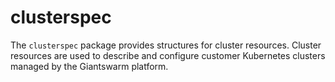 # clusterspec
The `clusterspec` package provides structures for cluster resources. Cluster
resources are used to describe and configure customer Kubernetes clusters
managed by the Giantswarm platform.
